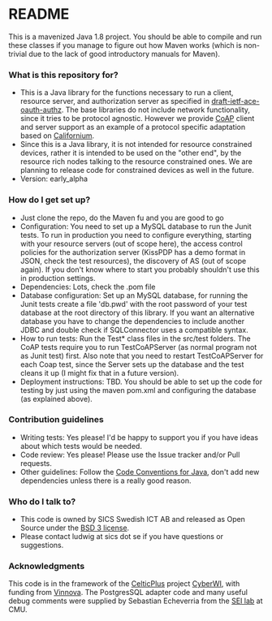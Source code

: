 # README #

This is a mavenized Java 1.8 project. You should be able to compile and run these classes if you manage to figure out how Maven works (which is non-trivial due to the lack of good introductory manuals for Maven).

### What is this repository for? ###

* This is a Java library for the functions necessary to run a client, resource
  server, and authorization server as specified in [draft-ietf-ace-oauth-authz](https://tools.ietf.org/html/draft-ietf-ace-oauth-authz). 
  The base libraries do not include network functionality, since it tries to be
  protocol agnostic. However we provide [CoAP](https://tools.ietf.org/html/rfc7252) client and server support as an example of a protocol specific adaptation based on [Californium](https://www.eclipse.org/californium).
* Since this is a Java library, it is not intended for resource constrained devices, rather it is intended to be used on the "other end", by the resource rich nodes
  talking to the resource constrained ones. We are planning to release code for constrained devices as well in the future.
* Version: early_alpha


### How do I get set up? ###

* Just clone the repo, do the Maven fu and you are good to go
* Configuration: You need to set up a MySQL database to run the Junit tests. 
  To run in production you need to configure everything, starting with
  your resource servers (out of scope here), the access control policies for
  the authorization server (KissPDP has a demo format in JSON, check the
  test resources), the discovery of AS (out of scope again). If you don't
  know where to start you probably shouldn't use this in production settings.
* Dependencies: Lots, check the .pom file
* Database configuration:  Set up an MySQL database, for running 
  the Junit tests create a file 'db.pwd' with the root password of your test 
  database at the root directory of this library. If you want an alternative 
  database you have to change the dependencies to include another JDBC and
  double check if SQLConnector uses a compatible syntax.
* How to run tests: Run the Test* class files in the src/test folders. The CoAP 
  tests require you to run TestCoAPServer (as normal program not as Junit test)
  first.  Also note that you need to restart TestCoAPServer for each Coap test, 
  since the Server sets up the database and the test cleans it up (I might fix
  that in a future version).
* Deployment instructions: TBD. You should be able to set up the code for testing
  by just using the maven pom.xml and configuring the database (as explained 
  above).

### Contribution guidelines ###

* Writing tests: Yes please! I'd be happy to support you if you have ideas about 
  which tests would be needed.
* Code review: Yes please! Please use the Issue tracker and/or Pull requests.
* Other guidelines: Follow the [Code Conventions for Java](http://www.oracle.com/technetwork/java/codeconvtoc-136057.html), don't add 
  new dependencies unless there is a really good reason.

### Who do I talk to? ###

* This code is owned by SICS Swedish ICT AB and released as Open Source under the [BSD 3 license](https://opensource.org/licenses/BSD-3-Clause).
* Please contact ludwig at sics dot se if you have questions or suggestions.

### Acknowledgments ###
This code is in the framework of the [CelticPlus](https://www.celticplus.eu/) project [CyberWI](http://www.cyberwi.eu/), with funding from [Vinnova](http://www.vinnova.se/sv/).
The PostgresSQL adapter code and many useful debug comments were supplied by Sebastian Echeverria from the [SEI lab](https://www.sei.cmu.edu) at CMU.